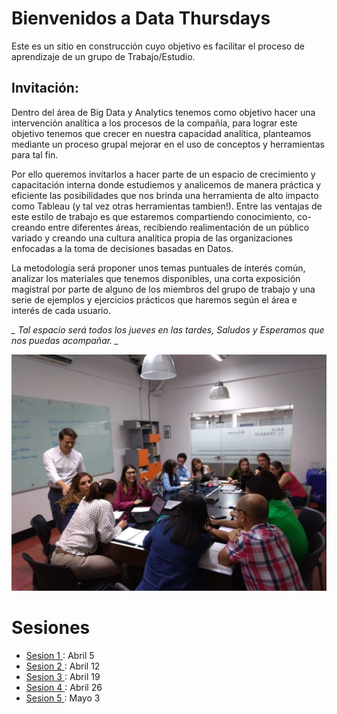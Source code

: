 # Bienvenidos a Data Thursdays

Este es un sitio en construcción cuyo objetivo es facilitar el proceso de aprendizaje de un grupo de Trabajo/Estudio.

## Invitación:

Dentro del área de Big Data y Analytics tenemos como objetivo hacer una intervención analítica a los procesos de la compañía, para lograr este objetivo tenemos que crecer en nuestra capacidad analítica, planteamos mediante un proceso grupal mejorar en el uso de conceptos y herramientas para tal fin.

Por ello queremos invitarlos a hacer parte de un espacio de crecimiento y capacitación interna donde estudiemos y analicemos de manera práctica y eficiente las posibilidades que nos brinda una herramienta de alto impacto como Tableau (y tal vez otras herramientas tambien!).  Entre las ventajas de este estilo de trabajo es que estaremos compartiendo conocimiento, co-creando entre diferentes áreas, recibiendo realimentación de un público variado y creando una cultura analítica propia de las organizaciones enfocadas a la toma de decisiones basadas en Datos.

La metodología será proponer unos temas puntuales de interés común, analizar los materiales que tenemos disponibles, una corta exposición magistral por parte de alguno de los miembros del grupo de trabajo y una serie de ejemplos y ejercicios prácticos que haremos según el área e interés de cada usuario.

*_ Tal espacio será todos los jueves en las tardes, Saludos y Esperamos que nos puedas acompañar. _*

![Nosotros](/aux/5.jpeg)

# Sesiones

* [Sesion 1 ](/sesiones/3.md) : Abril 5
* [Sesion 2 ](/sesiones/3.md) : Abril 12
* [Sesion 3 ](/sesiones/3.md) : Abril 19
* [Sesion 4 ](/sesiones/3.md) : Abril 26
* [Sesion 5 ](/sesiones/3.md) : Mayo 3
